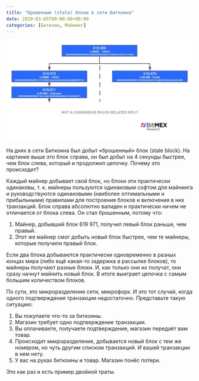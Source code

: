 ```yaml
---
title: "Брошенные (stale) блоки в сети Биткоина"
date: 2020-03-05T00:00:00+00:00
categories: [Биткоин, Майнинг]
---
```


![Брошенный блок](/img/bitcoin_stale_block.jpg)

На днях в сети Биткоина был добыт «брошенный» блок (stale block). На картинке выше это блок справа, он был добыт на 4 секунды быстрее, чем блок слева, который и продолжил цепочку. Почему это происходит?

Каждый майнер добывает свой блок, но блоки эти практически одинаковы, т. к. майнеры пользуются одинаковым софтом для майнинга и руководствуются одинаковыми (наиболее оптимальными и прибыльными) правилами для построения блоков и включения в них транзакций. Блок справа абсолютно валиден и практически ничем не отличается от блока слева. Он стал брошенным, потому что:
1. Майнер, добывший блок 619 971, получил левый блок раньше, чем правый.
2. Этот же майнер смог добыть новый блок быстрее, чем те майнеры, которые получили правый блок.

Если два блока добываются практически одновременно в разных концах мира (либо ещё какая-то задержка в рассылке блоков), то майнеры получают разные блоки. И, как только они их получат, они сразу начнут майнить новый блок. В итоге выиграет цепочка с самым большим количеством блоков.

По сути, это микроразделение сети, микрофорк. И это тот случай, когда одного подтверждения транзакции недостаточно. Представьте такую ситуацию:
1. Вы покупаете что-то за биткоины.
2. Магазин требует одно подтверждение транзакции.
3. Вы оплачиваете, получаете подтверждение, магазин передаёт вам товар.
4. Происходит микроразделение, добывается новый блок с тем же номером, но чуть другим списком транзакций. И вашей транзакции в нем нету.
5. У вас на руках биткоины и товар. Магазин понёс потери.

Это как раз и есть пример двойной траты.